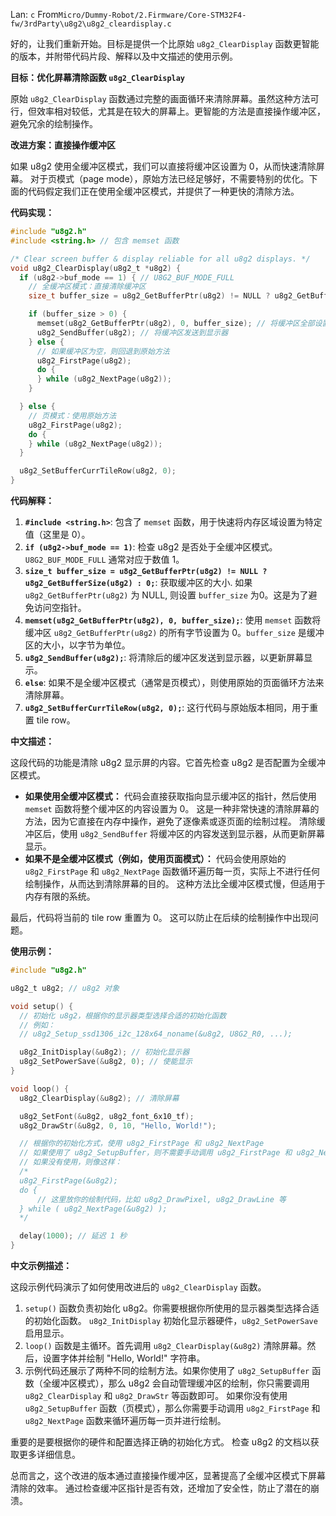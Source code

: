 Lan: `c` From`Micro/Dummy-Robot/2.Firmware/Core-STM32F4-fw/3rdParty\u8g2\u8g2_cleardisplay.c`

好的，让我们重新开始。目标是提供一个比原始 `u8g2_ClearDisplay` 函数更智能的版本，并附带代码片段、解释以及中文描述的使用示例。

**目标：优化屏幕清除函数 `u8g2_ClearDisplay`**

原始 `u8g2_ClearDisplay` 函数通过完整的画面循环来清除屏幕。虽然这种方法可行，但效率相对较低，尤其是在较大的屏幕上。更智能的方法是直接操作缓冲区，避免冗余的绘制操作。

**改进方案：直接操作缓冲区**

如果 u8g2 使用全缓冲区模式，我们可以直接将缓冲区设置为 0，从而快速清除屏幕。  对于页模式（page mode），原始方法已经足够好，不需要特别的优化。下面的代码假定我们正在使用全缓冲区模式，并提供了一种更快的清除方法。

**代码实现：**

```c
#include "u8g2.h"
#include <string.h> // 包含 memset 函数

/* Clear screen buffer & display reliable for all u8g2 displays. */
void u8g2_ClearDisplay(u8g2_t *u8g2) {
  if (u8g2->buf_mode == 1) { // U8G2_BUF_MODE_FULL
    // 全缓冲区模式：直接清除缓冲区
    size_t buffer_size = u8g2_GetBufferPtr(u8g2) != NULL ? u8g2_GetBufferSize(u8g2) : 0;

    if (buffer_size > 0) {
      memset(u8g2_GetBufferPtr(u8g2), 0, buffer_size); // 将缓冲区全部设置为0
      u8g2_SendBuffer(u8g2); // 将缓冲区发送到显示器
    } else {
      // 如果缓冲区为空，则回退到原始方法
      u8g2_FirstPage(u8g2);
      do {
      } while (u8g2_NextPage(u8g2));
    }

  } else {
    // 页模式：使用原始方法
    u8g2_FirstPage(u8g2);
    do {
    } while (u8g2_NextPage(u8g2));
  }

  u8g2_SetBufferCurrTileRow(u8g2, 0);
}
```

**代码解释：**

1.  **`#include <string.h>`**: 包含了 `memset` 函数，用于快速将内存区域设置为特定值（这里是 0）。
2.  **`if (u8g2->buf_mode == 1)`**:  检查 u8g2 是否处于全缓冲区模式。`U8G2_BUF_MODE_FULL`  通常对应于数值 1。
3.  **`size_t buffer_size = u8g2_GetBufferPtr(u8g2) != NULL ? u8g2_GetBufferSize(u8g2) : 0;`**: 获取缓冲区的大小. 如果 `u8g2_GetBufferPtr(u8g2)` 为 NULL, 则设置 `buffer_size` 为0。这是为了避免访问空指针。
4.  **`memset(u8g2_GetBufferPtr(u8g2), 0, buffer_size);`**: 使用 `memset` 函数将缓冲区 `u8g2_GetBufferPtr(u8g2)` 的所有字节设置为 0。`buffer_size`  是缓冲区的大小，以字节为单位。
5.  **`u8g2_SendBuffer(u8g2);`**: 将清除后的缓冲区发送到显示器，以更新屏幕显示。
6.  **`else`**:  如果不是全缓冲区模式（通常是页模式），则使用原始的页面循环方法来清除屏幕。
7.  **`u8g2_SetBufferCurrTileRow(u8g2, 0);`**:  这行代码与原始版本相同，用于重置 tile row。

**中文描述：**

这段代码的功能是清除 u8g2 显示屏的内容。它首先检查 u8g2 是否配置为全缓冲区模式。

*   **如果使用全缓冲区模式：** 代码会直接获取指向显示缓冲区的指针，然后使用 `memset` 函数将整个缓冲区的内容设置为 0。 这是一种非常快速的清除屏幕的方法，因为它直接在内存中操作，避免了逐像素或逐页面的绘制过程。 清除缓冲区后，使用 `u8g2_SendBuffer` 将缓冲区的内容发送到显示器，从而更新屏幕显示。
*   **如果不是全缓冲区模式（例如，使用页面模式）：** 代码会使用原始的 `u8g2_FirstPage` 和 `u8g2_NextPage` 函数循环遍历每一页，实际上不进行任何绘制操作，从而达到清除屏幕的目的。 这种方法比全缓冲区模式慢，但适用于内存有限的系统。

最后，代码将当前的 tile row 重置为 0。 这可以防止在后续的绘制操作中出现问题。

**使用示例：**

```c
#include "u8g2.h"

u8g2_t u8g2; // u8g2 对象

void setup() {
  // 初始化 u8g2，根据你的显示器类型选择合适的初始化函数
  // 例如：
  // u8g2_Setup_ssd1306_i2c_128x64_noname(&u8g2, U8G2_R0, ...);

  u8g2_InitDisplay(&u8g2); // 初始化显示器
  u8g2_SetPowerSave(&u8g2, 0); // 使能显示
}

void loop() {
  u8g2_ClearDisplay(&u8g2); // 清除屏幕

  u8g2_SetFont(&u8g2, u8g2_font_6x10_tf);
  u8g2_DrawStr(&u8g2, 0, 10, "Hello, World!");

  // 根据你的初始化方式，使用 u8g2_FirstPage 和 u8g2_NextPage
  // 如果使用了 u8g2_SetupBuffer，则不需要手动调用 u8g2_FirstPage 和 u8g2_NextPage
  // 如果没有使用，则像这样：
  /*
  u8g2_FirstPage(&u8g2);
  do {
      // 这里放你的绘制代码，比如 u8g2_DrawPixel, u8g2_DrawLine 等
  } while ( u8g2_NextPage(&u8g2) );
  */

  delay(1000); // 延迟 1 秒
}
```

**中文示例描述：**

这段示例代码演示了如何使用改进后的 `u8g2_ClearDisplay` 函数。

1.  `setup()` 函数负责初始化 u8g2。你需要根据你所使用的显示器类型选择合适的初始化函数。  `u8g2_InitDisplay` 初始化显示器硬件，`u8g2_SetPowerSave` 启用显示。
2.  `loop()` 函数是主循环。首先调用 `u8g2_ClearDisplay(&u8g2)` 清除屏幕。然后，设置字体并绘制 "Hello, World!" 字符串。
3.  示例代码还展示了两种不同的绘制方法。如果你使用了 `u8g2_SetupBuffer` 函数（全缓冲区模式），那么 u8g2 会自动管理缓冲区的绘制，你只需要调用 `u8g2_ClearDisplay` 和 `u8g2_DrawStr` 等函数即可。 如果你没有使用 `u8g2_SetupBuffer` 函数（页模式），那么你需要手动调用 `u8g2_FirstPage` 和 `u8g2_NextPage` 函数来循环遍历每一页并进行绘制。

重要的是要根据你的硬件和配置选择正确的初始化方式。 检查 u8g2 的文档以获取更多详细信息。

总而言之，这个改进的版本通过直接操作缓冲区，显著提高了全缓冲区模式下屏幕清除的效率。 通过检查缓冲区指针是否有效，还增加了安全性，防止了潜在的崩溃。
